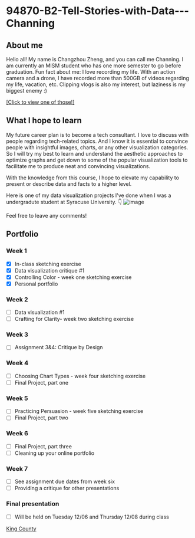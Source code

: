 # 94870-B2-Tell-Stories-with-Data---Channing
## About me
Hello all! My name is Changzhou Zheng, and you can call me Channing. I am currently an MISM student who has one more semester to go before graduation. Fun fact about me: I love recording my life. With an action camera and a drone, I have recorded more than 500GB of videos regarding my life, vacation, etc. Clipping vlogs is also my interest, but laziness is my biggest enemy :)

[[Click to view one of those!]](https://www.bilibili.com/video/BV1Ve4y12782/?share_source=copy_web&vd_source=7daa07c7d33adcb118ebc0eb4c0a4079)

## What I hope to learn
My future career plan is to become a tech consultant. I love to discuss with people regarding tech-related topics. And I know it is essential to convince people with insightful images, charts, or any other visualization categories. So I will try my best to learn and understand the aesthetic approaches to optimize graphs and get down to some of the popular visualization tools to facilitate me to produce neat and convincing visualizations.

With the knowledge from this course, I hope to elevate my capability to present or describe data and facts to a higher level.

Here is one of my data visualization projects I've done when I was a undergradute student at Syracuse University. 👇 
![image](https://user-images.githubusercontent.com/102596125/199372134-248edcfb-cb8b-4da4-8564-6850e4aa9568.png)

Feel free to leave any comments!

## Portfolio
### Week 1
- [x] In-class sketching exercise
- [x] Data visualization critique #1
- [x] Controlling Color - week one sketching exercise
- [x] Personal portfolio

### Week 2
- [ ] Data visualization #1
- [ ] Crafting for Clarity- week two sketching exercise

### Week 3
- [ ] Assignment 3&4: Critique by Design

### Week 4
- [ ] Choosing Chart Types - week four sketching exercise
- [ ] Final Project, part one

### Week 5
- [ ] Practicing Persuasion - week five sketching exercise
- [ ] Final Project, part two

### Week 6
- [ ] Final Project, part three
- [ ] Cleaning up your online portfolio

### Week 7
- [ ] See assignment due dates from week six
- [ ] Providing a critique for other presentations

### Final presentation
- [ ] Will be held on Tuesday 12/06 and Thursday 12/08 during class

[King County](/Week2KingCounty.md)
